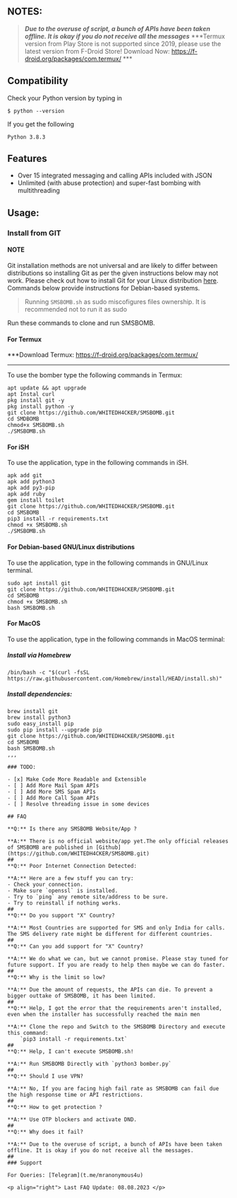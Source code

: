 ## NOTES:

>***Due to the overuse of script, a bunch of APIs have been taken offline. It is okay if you do not receive all the messages***
> ***Termux version from Play Store is not supported since 2019, please use the latest version from F-Droid Store!
Download Now:  https://f-droid.org/packages/com.termux/  ***

## Compatibility
Check your Python version by typing in
```shell script
$ python --version
```
If you get the following
```shell script
Python 3.8.3
```
## Features

- Over 15 integrated messaging and calling APIs included with JSON
- Unlimited (with abuse protection) and super-fast bombing with multithreading

## Usage:

### Install from GIT

#### NOTE 

Git installation methods are not universal and are likely to differ between distributions so installing Git as per the given instructions below may not work. Please check out how to install Git for your Linux distribution [here](https://git-scm.com/). Commands below provide instructions for Debian-based systems.

>Running `SMSBOMB.sh` as sudo miscofigures files ownership. It is recommended not to run it as sudo

Run these commands to clone and run SMSBOMB.

#### For Termux
***Download Termux: https://f-droid.org/packages/com.termux/
***
To use the bomber type the following commands in Termux:
```shell script
apt update && apt upgrade
apt Instal curl
pkg install git -y 
pkg install python -y 
git clone https://github.com/WHITEDH4CKER/SMSBOMB.git
cd SMDBOMB
chmod+x SMSBOMB.sh
./SMSBOMB.sh
```

#### For iSH

To use the application, type in the following commands in iSH.
```shell script
apk add git
apk add python3
apk add py3-pip
apk add ruby
gem install toilet
git clone https://github.com/WHITEDH4CKER/SMSBOMB.git
cd SMSBOMB
pip3 install -r requirements.txt
chmod +x SMSBOMB.sh
./SMSBOMB.sh
```

#### For Debian-based GNU/Linux distributions

To use the application, type in the following commands in GNU/Linux terminal.
```shell script
sudo apt install git
git clone https://github.com/WHITEDH4CKER/SMSBOMB.git
cd SMSBOMB
chmod +x SMSBOMB.sh
bash SMSBOMB.sh
```

#### For MacOS

To use the application, type in the following commands in MacOS terminal:

##### Install via Homebrew

```shell script
/bin/bash -c "$(curl -fsSL https://raw.githubusercontent.com/Homebrew/install/HEAD/install.sh)"
````

##### Install dependencies:

```shell script
brew install git
brew install python3
sudo easy_install pip
sudo pip install --upgrade pip
git clone https://github.com/WHITEDH4CKER/SMSBOMB.git
cd SMSBOMB
bash SMSBOMB.sh
,,,

### TODO:

- [x] Make Code More Readable and Extensible
- [ ] Add More Mail Spam APIs
- [ ] Add More SMS Spam APIs
- [ ] Add More Call Spam APIs
- [ ] Resolve threading issue in some devices

## FAQ

**Q:** Is there any SMSBOMB Website/App ?

**A:** There is no official website/app yet.The only official releases of SMSBOMB are published in [Github](https://github.com/WHITEDH4CKER/SMSBOMB.git)
##
**Q:** Poor Internet Connection Detected:

**A:** Here are a few stuff you can try:
- Check your connection.
- Make sure `openssl` is installed.
- Try to `ping` any remote site/address to be sure.
- Try to reinstall if nothing works.
##
**Q:** Do you support "X" Country?

**A:** Most Countries are supported for SMS and only India for calls. The SMS delivery rate might be different for different countries.
##
**Q:** Can you add support for "X" Country?

**A:** We do what we can, but we cannot promise. Please stay tuned for future support. If you are ready to help then maybe we can do faster.
##
**Q:** Why is the limit so low?

**A:** Due the amount of requests, the APIs can die. To prevent a bigger outtake of SMSBOMB, it has been limited. 
##
**Q:** Help, I got the error that the requirements aren't installed, even when the installer has successfully reached the main men

**A:** Clone the repo and Switch to the SMSBOMB Directory and execute this command:  
    `pip3 install -r requirements.txt`
##
**Q:** Help, I can't execute SMSBOMB.sh!

**A:** Run SMSBOMB Directly with `python3 bomber.py`
##
**Q:** Should I use VPN? 

**A:** No, If you are facing high fail rate as SMSBOMB can fail due the high response time or API restrictions.
##
**Q:** How to get protection ?

**A:** Use OTP blockers and activate DND.
##
**Q:** Why does it fail?

**A:** Due to the overuse of script, a bunch of APIs have been taken offline. It is okay if you do not receive all the messages.
##
### Support

For Queries: [Telegram](t.me/mranonymous4u)  

<p align="right"> Last FAQ Update: 08.08.2023 </p>
